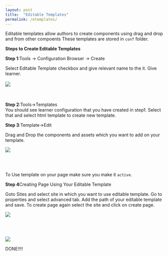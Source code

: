 ```yaml
---
layout: post
title:  "Editable Templates"
permalink: /etemplates/
---
```


Editable templates allow authors to create components using drag and drop and from other compoents
These templates are stored in `conf` folder.<br>

<b>Steps to Create Editable Templates</b><br>

<b>Step 1</b>:Tools -> Configuration Browser -> Create<br>

Select Editable Template checkbox and give relevant name to the it. Give learner. <br><br>
<img src="{{ site.baseurl }}/assets/img/estep1.png"/>

<br>
<br>
<b>Step 2</b>:Tools->Templates<br>
You should see learner configuration that you have created in step1. Select that and select html template to create new template.<br>

<b>Step 3</b>:Template->Edit<br>

Drag and Drop the components and assets which you want to add on your template.<br>

<img src="{{ site.baseurl }}/assets/img/estep2.png"/>

<br><br>

To Use template on your page make sure you make it `active`.

<b>Step 4</b>Creating Page Using Your Editable Template<br>

Goto Sites and select site in which you want to use editable template. Go to
properties and select advanced tab. Add the path of your editable template and save.
To create page again select the site and click on create page.<br>

<img src="{{ site.baseurl }}/assets/img/step3.png"/>

<br><br>

<img src="{{ site.baseurl }}/assets/img/step4.png"/>

<br>

DONE!!!!


